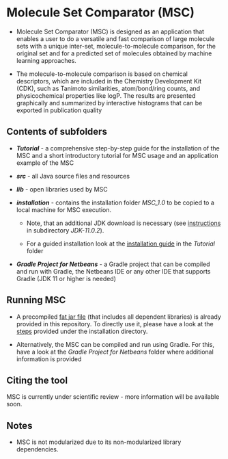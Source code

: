 # Molecule Set Comparator (MSC)
- Molecule Set Comparator (MSC) is designed as an application that enables a user to do a versatile and fast comparison of large molecule sets with a unique inter-set, molecule-to-molecule comparison, for the original set and for a predicted set of molecules obtained by machine learning approaches. 

- The molecule-to-molecule comparison is based on chemical descriptors, which are included in the Chemistry Development Kit (CDK), such as Tanimoto similarities, atom/bond/ring counts, and physicochemical properties like logP. The results are presented graphically and summarized by interactive histograms that can be exported in publication quality


## Contents of subfolders

- ***Tutorial*** - a comprehensive step-by-step guide for the installation of the MSC and a short introductory tutorial for MSC usage and an application example of the MSC

- ***src*** - all Java source files and resources

- ***lib*** - open libraries used by MSC

- ***installation*** - contains the installation folder *MSC_1.0* to be copied to a local machine for MSC execution. 
  - Note, that an additional JDK download is necessary (see [instructions](https://github.com/zielesny/MSC/blob/master/installation/MSC_1.0/jdk-11.0.2/JDK%20download%20info.txt) in subdirectory *JDK-11.0.2*). 
  
  - For a guided installation look at the [installation guide](https://github.com/zielesny/MSC/blob/master/Tutorial/MSC_Installation_Guide.pdf) in the *Tutorial* folder

- ***Gradle Project for Netbeans*** - a Gradle project that can be compiled and run with Gradle, the Netbeans IDE or any other IDE that supports Gradle (JDK 11 or higher is needed)

## Running MSC

- A precompiled [fat jar file](https://github.com/Kohulan/MSC/tree/master/installation/MSC_1.0/lib) (that includes all dependent libraries) is already provided in this repository. To directly use it, please have a look at the [steps](https://github.com/Kohulan/MSC/blob/master/installation/MSC_1.0/README.MD) provided under the installation directory. 

- Alternatively, the MSC can be compiled and run using Gradle. For this, have a look at the *Gradle Project for Netbeans* folder where additional information is provided

## Citing the tool

MSC is currently under scientific review - more information will be available soon.

## Notes
- MSC is not modularized due to its non-modularized library dependencies.
